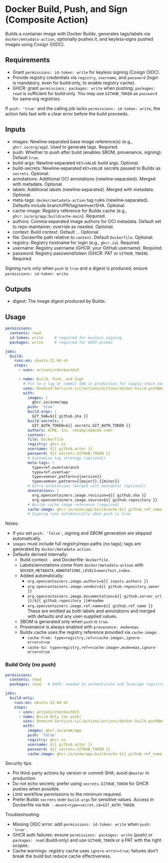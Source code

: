 # Docker Build, Push, and Sign (Composite Action)

Builds a container image with Docker Buildx, generates tags/labels via `docker/metadata-action`, optionally pushes it, and keyless‑signs pushed images using Cosign (OIDC).

## Requirements

- Grant `permissions: id-token: write` for keyless signing (Cosign OIDC).
- Provide registry credentials via `registry`, `username`, and `password` (login is mandatory, even for build‑only, to enable registry cache).
- GHCR: grant `permissions: packages: write` when pushing; `packages: read` is sufficient for build‑only. You may use `GITHUB_TOKEN` as `password` for same‑org registries.

If `push: 'true'` and the calling job lacks `permissions: id-token: write`, the action fails fast with a clear error before the build proceeds.

## Inputs

- images: Newline‑separated base image reference(s) (e.g., `ghcr.io/org/app`). Used to generate tags. Required.
- push: Whether to push after build (enables SBOM, provenance, signing). Default `true`.
- build-args: Newline‑separated `KEY=VALUE` build args. Optional.
- build-secrets: Newline‑separated `KEY=VALUE` secrets passed to Buildx as `secrets`. Optional.
- annotations: Additional OCI annotations (newline‑separated). Merged with metadata. Optional.
- labels: Additional labels (newline‑separated). Merged with metadata. Optional.
- meta-tags: `docker/metadata-action` tag rules (newline‑separated). Defaults include branch/PR/tag/semver/SHA. Optional.
- cache-image: Registry reference for Buildx cache (e.g., `ghcr.io/org/app:buildcache-main`). Required.
- authors: Comma‑separated image authors for OCI metadata. Default set to repo maintainer; override as needed. Optional.
- context: Build context. Default `.`. Optional.
- file: Dockerfile path relative to `context`. Default `Dockerfile`. Optional.
- registry: Registry hostname for login (e.g., `ghcr.io`). Required.
- username: Registry username (GHCR: your GitHub username). Required.
- password: Registry password/token (GHCR: PAT or `GITHUB_TOKEN`). Required.

Signing runs only when `push` is `true` and a digest is produced; ensure `permissions: id-token: write`.

## Outputs

- digest: The image digest produced by Buildx.

## Usage

```yaml
permissions:
  contents: read
  id-token: write     # required for keyless signing
  packages: write     # required for GHCR pushes

jobs:
  build:
    runs-on: ubuntu-22.04-sh
    steps:
      - uses: actions/checkout@v5

      - name: Build, Push, and Sign
        # Pin to a tag or commit SHA in production for supply-chain security
        uses: Onemind-Services-LLC/actions/actions/docker-build-push@master
        with:
          images: |
            ghcr.io/acme/app
          push: 'true'
          build-args: |
            GIT_SHA=${{ github.sha }}
          build-secrets: |
            GIT_AUTH_TOKEN=${{ secrets.GIT_AUTH_TOKEN }}
          authors: ACME, Inc. <example@acme.com>
          context: .
          file: Dockerfile
          registry: ghcr.io
          username: ${{ github.actor }}
          password: ${{ secrets.GITHUB_TOKEN }}
          # Customize tag strategy (optional)
          meta-tags: |
            type=ref,event=branch
            type=ref,event=pr
            type=semver,pattern={{version}}
            type=semver,pattern={{major}}.{{minor}}
          # Extra annotations (merged with metadata) (optional)
          annotations: |
            org.opencontainers.image.revision=${{ github.sha }}
            org.opencontainers.image.source=${{ github.repository }}
          # Buildx cache image reference (required)
          cache-image: ghcr.io/acme/app:buildcache-${{ github.ref_name }}
          # Signing runs automatically when push is true
```

Notes:
- If you set `push: 'false'`, signing and SBOM generation are skipped automatically.
- `images` must include full registry/repo paths (no tags); tags are generated by `docker/metadata-action`.
- Defaults derived internally:
  - Build context: `.` and Dockerfile: `Dockerfile`.
  - Labels/annotations come from `docker/metadata-action` with `DOCKER_METADATA_ANNOTATIONS_LEVELS=manifest,index`.
  - Added automatically:
    - `org.opencontainers.image.authors=${{ inputs.authors }}`
    - `org.opencontainers.image.vendor=${{ github.repository_owner }}`
    - `org.opencontainers.image.documentation=${{ github.server_url }}/${{ github.repository }}#readme`
    - `org.opencontainers.image.ref.name=${{ github.ref_name }}`
    These are emitted as both labels and annotations and merged with defaults and any user-supplied values.
  - SBOM is generated only when `push` is `true`.
  - Provenance is always enabled with `provenance: mode=max`.
  - Buildx cache uses the registry reference provided via `cache-image`:
    - `cache-from: type=registry,ref=<cache-image>,ignore-error=true`
    - `cache-to: type=registry,ref=<cache-image>,mode=max,ignore-error=true`

### Build Only (no push)

```yaml
permissions:
  contents: read
  packages: read   # GHCR: needed to authenticate and leverage registry cache

jobs:
  build-only:
    runs-on: ubuntu-22.04-sh
    steps:
      - uses: actions/checkout@v5
      - name: Build Only (no push)
        uses: Onemind-Services-LLC/actions/actions/docker-build-push@master
        with:
          images: ghcr.io/acme/app
          push: 'false'
          registry: ghcr.io
          username: ${{ github.actor }}
          password: ${{ secrets.GITHUB_TOKEN }}
          cache-image: ghcr.io/acme/app:buildcache-${{ github.ref_name }}
```

Security tips:
- Pin third-party actions by version or commit SHA; avoid `@master` in production.
- Do not echo secrets; prefer using `secrets.GITHUB_TOKEN` for GHCR pushes when possible.
- Limit workflow permissions to the minimum required.
 - Prefer Buildx `secrets` over `build-args` for sensitive values. Access in Dockerfile via `RUN --mount=type=secret,id=GIT_AUTH_TOKEN`.

Troubleshooting:
- Missing OIDC error: add `permissions: id-token: write` when `push: 'true'`.
- GHCR auth failures: ensure `permissions: packages: write` (push) or `packages: read` (build‑only) and use `GITHUB_TOKEN` or a PAT with the right scopes.
- Cache warnings: registry cache uses `ignore-error=true`; failures don’t break the build but reduce cache effectiveness.
